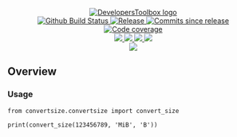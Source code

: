 <p align="center">
    <a href="https://github.com/DevelopersToolbox/">
        <img src="https://cdn.wolfsoftware.com/assets/images/github/organisations/developerstoolbox/black-and-white-circle-256.png" alt="DevelopersToolbox logo" />
    </a>
    <br />
    <a href="https://github.com/DevelopersToolbox/convert-size/actions/workflows/cicd-pipeline.yml">
        <img src="https://img.shields.io/github/workflow/status/DevelopersToolbox/convert-size/CICD%20Pipeline/master?style=for-the-badge" alt="Github Build Status">
    </a>
    <a href="https://github.com/DevelopersToolbox/convert-size/releases/latest">
        <img src="https://img.shields.io/github/v/release/DevelopersToolbox/convert-size?color=blue&label=Latest%20Release&style=for-the-badge" alt="Release">
    </a>
    <a href="https://github.com/DevelopersToolbox/convert-size/releases/latest">
        <img src="https://img.shields.io/github/commits-since/DevelopersToolbox/convert-size/latest.svg?color=blue&style=for-the-badge" alt="Commits since release">
    </a>
    <a href="https://app.codecov.io/gh/DevelopersToolbox/convert-size">
        <img src="https://img.shields.io/codecov/c/gh/DevelopersToolbox/convert-size?style=for-the-badge" alt="Code coverage">
    </a>
    <br />
    <a href=".github/CODE_OF_CONDUCT.md">
        <img src="https://img.shields.io/badge/Code%20of%20Conduct-blue?style=for-the-badge" />
    </a>
    <a href=".github/CONTRIBUTING.md">
        <img src="https://img.shields.io/badge/Contributing-blue?style=for-the-badge" />
    </a>
    <a href=".github/SECURITY.md">
        <img src="https://img.shields.io/badge/Report%20Security%20Concern-blue?style=for-the-badge" />
    </a>
    <a href="https://github.com/DevelopersToolbox/convert-size/issues">
        <img src="https://img.shields.io/badge/Get%20Support-blue?style=for-the-badge" />
    </a>
    <br />
    <a href="https://wolfsoftware.com/">
        <img src="https://img.shields.io/badge/Created%20by%20Wolf%20Software-blue?style=for-the-badge" />
    </a>
</p>

## Overview

### Usage

```shell
from convertsize.convertsize import convert_size

print(convert_size(123456789, 'MiB', 'B'))
```
